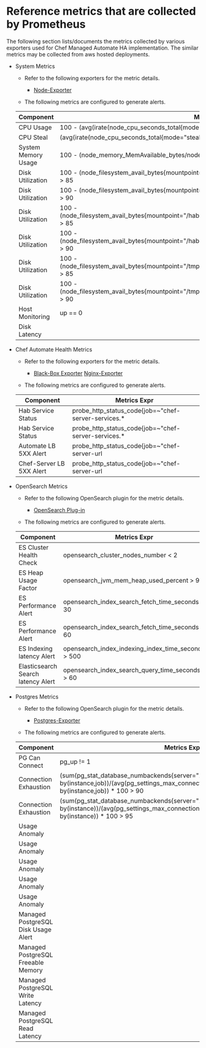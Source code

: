 # Reference metrics that are collected by Prometheus

The following section lists/documents the metrics collected by various exporters used for Chef Managed Automate HA implementation. The similar metrics may be collected from aws hosted deployments.

* System Metrics
    - Refer to the following exporters for the metric details.  
        - [Node-Exporter](https://github.com/prometheus/node_exporter)
    
    - The following metrics are configured to generate alerts.  


    | **Component**           | **Metrics Expr**                                    |  
    |-------------------------|------------------------------------------------|  
    |   CPU Usage             | 100 - (avg(irate(node_cpu_seconds_total{mode="idle"}[5m])) by(instance,job) * 100) > 95 |  
    |   CPU Steal | (avg(irate(node_cpu_seconds_total{mode="steal"}[5m]) * 100) by(instance,job))> 20 |
    |   System Memory Usage | 100 - (node_memory_MemAvailable_bytes/node_memory_MemTotal_bytes*100) > 95 |
    |   Disk Utilization | 100 - (node_filesystem_avail_bytes{mountpoint="/"}/node_filesystem_size_bytes{mountpoint="/"}*100) > 85 |
    |   Disk Utilization | 100 - (node_filesystem_avail_bytes{mountpoint="/"}/node_filesystem_size_bytes{mountpoint="/"}*100) > 90 |
    |   Disk Utilization | 100 - (node_filesystem_avail_bytes{mountpoint="/hab"}/node_filesystem_size_bytes{mountpoint="/hab"}*100) > 85 |
    |   Disk Utilization | 100 - (node_filesystem_avail_bytes{mountpoint="/hab"}/node_filesystem_size_bytes{mountpoint="/hab"}*100) > 90 |
    |   Disk Utilization | 100 - (node_filesystem_avail_bytes{mountpoint="/tmp"}/node_filesystem_size_bytes{mountpoint="/tmp"}*100) > 85 |
    |   Disk Utilization | 100 - (node_filesystem_avail_bytes{mountpoint="/tmp"}/node_filesystem_size_bytes{mountpoint="/tmp"}*100) > 90 |
    |   Host Monitoring | up == 0 |
    |   Disk Latency | |

* Chef Automate Health Metrics
    - Refer to the following exporters for the metric details.  
        - [Black-Box Exporter](https://github.com/prometheus/blackbox_exporter)
        [Nginx-Exporter](https://github.com/nginxinc/nginx-prometheus-exporter)

    - The following metrics are configured to generate alerts.


    | **Component**           | **Metrics Expr**                               |
    |-------------------------|------------------------------------------------|
    | Hab Service Status    | probe_http_status_code{job=~"chef-server-services.*|automate-services.*"} != 200 |
    | Hab Service Status | probe_http_status_code{job=~"chef-server-services.*|automate-services.*"} != 200 |
    | Automate LB 5XX Alert | probe_http_status_code{job=~"chef-server-url|chef-automate-url"} >= 500 |
    | Chef-Server LB 5XX Alert | probe_http_status_code{job=~"chef-server-url|chef-automate-url"} >= 500 |

* OpenSearch Metrics
    - Refer to the following OpenSearch plugin for the metric details.  
        - [OpenSearch Plug-in](https://github.com/aiven/prometheus-exporter-plugin-for-opensearch)

    - The following metrics are configured to generate alerts.


    | **Component**           | **Metrics Expr**                               |
    |-------------------------|------------------------------------------------|
    | ES Cluster Health Check | opensearch_cluster_nodes_number < 2 |
    | ES Heap Usage Factor | opensearch_jvm_mem_heap_used_percent > 95 |
    | ES Performance Alert | opensearch_index_search_fetch_time_seconds > 30 | 
    | ES Performance Alert | opensearch_index_search_fetch_time_seconds > 60 |
    | ES Indexing latency Alert | opensearch_index_indexing_index_time_seconds > 500 |
    | Elasticsearch Search latency Alert | opensearch_index_search_query_time_seconds > 60 |


* Postgres Metrics
    - Refer to the following OpenSearch plugin for the metric details.  
        - [Postgres-Exporter](https://github.com/prometheus-community/postgres_exporter)

    - The following metrics are configured to generate alerts.


    | **Component**           | **Metrics Expr**                               |
    |-------------------------|------------------------------------------------|
    | PG Can Connect | pg_up != 1 |
    | Connection Exhaustion | (sum(pg_stat_database_numbackends{server="10.100.12.36:5432"}) by(instance,job))/(avg(pg_settings_max_connections{server="10.100.12.36:5432"}) by(instance,job)) * 100 > 90 |
    | Connection Exhaustion | (sum(pg_stat_database_numbackends{server="10.100.12.36:5432"}) by(instance))/(avg(pg_settings_max_connections{server="10.100.12.36:5432"}) by(instance)) * 100 > 95 |
    | Usage Anomaly | |
    | Usage Anomaly | |
    | Usage Anomaly | |
    | Usage Anomaly | |
    | Usage Anomaly | |
    | Managed PostgreSQL Disk Usage Alert | |
    | Managed PostgreSQL Freeable Memory | | 
    | Managed PostgreSQL Write Latency | | 
    | Managed PostgreSQL Read Latency | |
